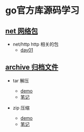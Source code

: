 # go官方库源码学习
## [net 网络包]()
- net/http http 相关的包
	* [day01](net/http/day01.md)


## [archive  归档文件]()
- tar 解压

	 * [demo](archive/tar/tar_demo.md)
	 * [笔记](archive/tar/tar_biji.md)
- zip 压缩

	 * [demo](zip_demo.md)
	 * [笔记](zip_biji.md)
	 
